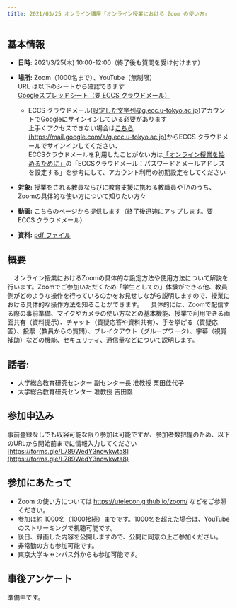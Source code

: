 ```yaml
---
title: 2021/03/25 オンライン講座「オンライン授業における Zoom の使い方」
---
```


## 基本情報

* **日時:** 2021/3/25(木) 10:00-12:00（終了後も質問を受け付けます）

* **場所:** Zoom（1000名まで）、YouTube（無制限）<br>
URL は以下のシートから確認できます<br>
[Googleスプレッドシート（要 ECCS クラウドメール）](https://tinyurl.com/yzd73oa9)
  * ECCS クラウドメール(設定した文字列@g.ecc.u-tokyo.ac.jp)アカウントでGoogleにサインインしている必要があります<br>
  上手くアクセスできない場合は[こちら(https://mail.google.com/a/g.ecc.u-tokyo.ac.jp)](https://mail.google.com/a/g.ecc.u-tokyo.ac.jp)からECCS クラウドメールでサインインしてください．<br>
  ECCSクラウドメールを利用したことがない方は<a href="https://utelecon.adm.u-tokyo.ac.jp/faculty_members/#%E6%83%85%E5%A0%B1%E3%82%B7%E3%82%B9%E3%83%86%E3%83%A0%E3%82%92%E4%BD%BF%E3%81%86%E3%81%9F%E3%82%81%E3%81%AB%E5%BF%85%E9%A0%88%E3%81%AE%E6%89%8B%E9%A0%86" target="_blank">「オンライン授業を始めるために」</a>の「ECCSクラウドメール：パスワードとメールアドレスを設定する」を参考にして、アカウント利用の初期設定をしてください

* **対象:** 授業をされる教員ならびに教育支援に携わる教職員やTAのうち、Zoomの具体的な使い方について知りたい方々

* **動画:** こちらのページから提供します（終了後迅速にアップします。要 ECCS クラウドメール）

* **資料:** [pdf ファイル](slides.pdf)

## 概要
　オンライン授業におけるZoomの具体的な設定方法や使用方法について解説を行います。Zoomでご参加いただくため「学生としての」体験ができる他、教員側がどのような操作を行っているのかをお見せしながら説明しますので、授業における具体的な操作方法を知ることができます。
　具体的には、Zoomで配信する際の事前準備、マイクやカメラの使い方などの基本機能、授業で利用できる画面共有（資料提示）、チャット（質疑応答や資料共有）、手を挙げる（質疑応答）、投票（教員からの質問）、ブレイクアウト（グループワーク）、字幕（視覚補助）などの機能、セキュリティ、通信量などについて説明します。

## 話者:
* 大学総合教育研究センター 副センター長 准教授 栗田佳代子
* 大学総合教育研究センター 准教授 吉田塁

## 参加申込み
事前登録なしでも収容可能な限り参加は可能ですが、参加者数把握のため、以下のURLから開始前までに情報入力してください
[https://forms.gle/L789WedY3nowkwta8](https://forms.gle/L789WedY3nowkwta8)

## 参加にあたって
* Zoom の使い方については https://utelecon.github.io/zoom/ などをご参照ください。
* 参加は約 1000名（1000接続）までです。1000名を超えた場合は、YouTube のストリーミングで視聴可能です。
* 後日、録画した内容を公開しますので、公開に同意の上ご参加ください。
* 非常勤の方も参加可能です。
* 東京大学キャンパス外からも参加可能です。

## 事後アンケート

準備中です。


